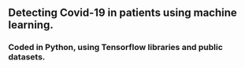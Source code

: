 ## Detecting Covid-19 in patients using machine learning.
### Coded in Python, using Tensorflow libraries and public datasets.
